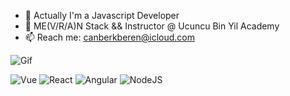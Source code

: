 - 👋 Actually I'm a Javascript Developer
- 👀 ME(V/R/A)N Stack && Instructor @ Ucuncu Bin Yil Academy
- 📫 Reach me: canberkberen@icloud.com

  
![Gif](https://media1.giphy.com/media/YqEXXUExVnuwL2C7pQ/200w.webp?cid=ecf05e47lrajfuckcv6du0fqq3y62933kljrf3hju1xnndet&ep=v1_stickers_search&rid=200w.webp&ct=s)


  ![Vue](https://cdn1.iconfinder.com/data/icons/ionicons-fill-vol-2/512/logo-vue-64.png)
  ![React](https://cdn0.iconfinder.com/data/icons/logos-brands-in-colors/128/react_color-64.png)
  ![Angular](https://cdn4.iconfinder.com/data/icons/logos-and-brands/512/21_Angular_logo_logos-64.png)
![NodeJS](https://cdn3.iconfinder.com/data/icons/popular-services-brands/512/node-64.png)


<!---
Welcome to my repository! ✨ 
--->
